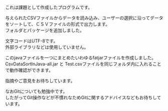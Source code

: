 これは課題として作成したプログラムです。

与えられたCSVファイルからデータを読み込み、ユーザーの選択に沿ってデータをソートして、ＣＳＶファイルの形式で出力します。  
フォルダとパッケージを追加しました。

文字コードはUTF-8です。  
外部ライブラリなどは使用していません。

このjavaファイルを一つにまとめたいわゆるfatjarファイルを作成しました。  
CsvDataSortInJava-all.jar と Test.csvファイルを同じフォルダ内に入れることで動作確認ができます。

指摘やご意見をお待ちしています。

なおGitについても勉強中です。  
したがってGit操作などが不慣れなためGitに関するアドバイスなどもお待ちしています。
